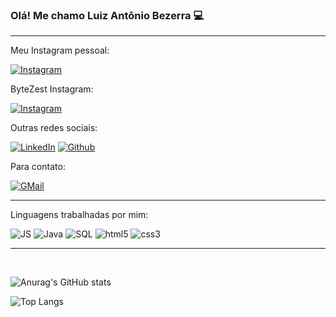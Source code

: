 
### Olá! Me chamo Luiz Antônio Bezerra 💻

--------
Meu Instagram pessoal:

[![Instagram](https://img.shields.io/badge/Instagram-E4405F?style=for-the-badge&logo=instagram&logoColor=white)](https://www.instagram.com/_bezerraluiz/)

ByteZest Instagram:

[![Instagram](https://img.shields.io/badge/Instagram-E4405F?style=for-the-badge&logo=instagram&logoColor=white)](https://www.instagram.com/_bytezest/)

Outras redes sociais:

[![LinkedIn](https://img.shields.io/badge/LinkedIn-0077B5?style=for-the-badge&logo=linkedin&logoColor=white)](https://www.linkedin.com/in/luiz-apc-bezerra/)
[![Github](https://img.shields.io/badge/GitHub-100000?style=for-the-badge&logo=github&logoColor=white)](https://github.com/BezerraLuiz)

Para contato:

[![GMail](https://img.shields.io/badge/Gmail-D14836?style=for-the-badge&logo=gmail&logoColor=white)](https://mail.google.com/mail/u/0/#inbox?compose=DmwnWrRpdLhNRccNnXDsfdQWvCCZpBcGlqtGpFZBzNwfVFrxvzWMDZlSbwJBmqbKQJQqVlRdrncg)

-----
Linguagens trabalhadas por mim:

![JS](https://img.shields.io/badge/JavaScript-323330?style=for-the-badge&logo=javascript&logoColor=F7DF1E)
![Java](https://img.shields.io/badge/Java-ED8B00?style=for-the-badge&logo=openjdk&logoColor=white)
![SQL](https://img.shields.io/badge/MySQL-00000F?style=for-the-badge&logo=mysql&logoColor=white)
![html5](https://img.shields.io/badge/HTML5-E34F26?style=for-the-badge&logo=html5&logoColor=white)
![css3](https://img.shields.io/badge/CSS3-1572B6?style=for-the-badge&logo=css3&logoColor=white)

-----
</br>

![Anurag's GitHub stats](https://github-readme-stats.vercel.app/api?username=BezerraLuiz&show_icons=true&theme=light)

![Top Langs](https://github-readme-stats.vercel.app/api/top-langs/?username=BezerraLuiz&hide_progress=true)

